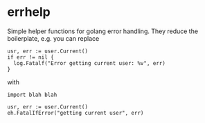 # errhelp

Simple helper functions for golang error handling. They reduce the boilerplate, e.g. you can replace

```
usr, err := user.Current()
if err != nil {
  log.Fatalf("Error getting current user: %v", err)
}
```

with

```
import blah blah

usr, err := user.Current()
eh.FatalIfError("getting current user", err)
```

